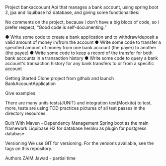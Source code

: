 Project bankaccouunt
Api that manages a bank account, using spring boot 2, jpa and liquibase h2 database, and giving some functionalities:

No comments on the project, because i don't have a big blocs of code, so i prefer respect, “Good code is self-documenting.”

● Write some code to create a bank application and to withdraw/deposit a valid
amount of money in/from the account
● Write some code to transfer a specified amount of money from one bank
account (the payer) to another (the payee)
● Write some code to keep a record of the transfer for both bank accounts in a
transaction history
● Write some code to query a bank account's transaction history for any bank
transfers to or from a specific account

Getting Started
Clone project from github and launch BankAccountApplication


Give examples

There are many units tests(JUNIT) and integration test(Mockito) to test, more, tests are using TDD practices
pictures of all test passes in the directory resources.

Built With
Maven - Dependency Management
Spring boot as the main framework
Liquibase H2 for database
heroku as plugin for postgress database


Versioning
We use GIT for versioning. For the versions available, see the tags on this repository.

Authors
ZAIM Jawad - partial time